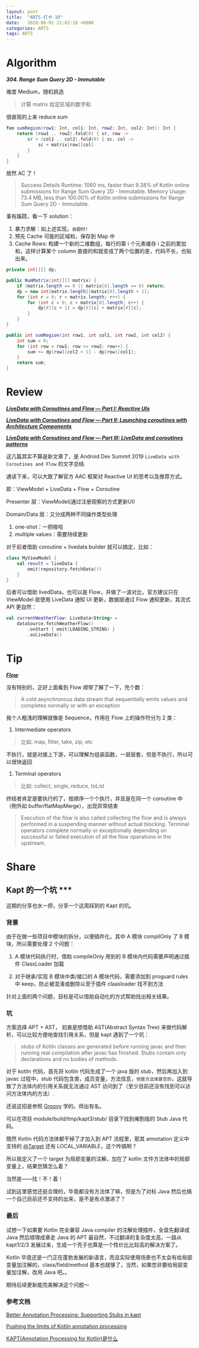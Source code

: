 ```yaml
---
layout: post
title:  "ARTS-打卡-10"
date:   2020-08-01 21:02:18 +0800
categories: ARTS
tags: ARTS
---
```


# Algorithm

***304. Range Sum Query 2D - Immutable***

难度 Medium，随机挑选

> 计算 matrix 给定区域的数字和

很直观的上来 reduce sum
```kotlin
fun sumRegion(row1: Int, col1: Int, row2: Int, col2: Int): Int {
    return (row1 .. row2).fold(0) { sr, row -> 
        sr + (col1 .. col2).fold(0) { sc, col -> 
            sc + matrix[row][col]
        }
    }
}
```
居然 AC 了！

> Success
Details 
Runtime: 1060 ms, faster than 9.38% of Kotlin online submissions for Range Sum Query 2D - Immutable.
Memory Usage: 73.4 MB, less than 100.00% of Kotlin online submissions for Range Sum Query 2D - Immutable.

事有蹊跷，看一下 solution：
1. 暴力求解：如上述实现，`会超时!`
2. 预先 Cache 可能的区域和，保存到 Map 中
3. Cache Rows: 构建一个新的二维数组，每行的第 i 个元素缓存 i 之前的累加和，这样计算某个 column 直接的和就变成了两个位置的差，代码不长，也贴出来。

```java
private int[][] dp;

public NumMatrix(int[][] matrix) {
    if (matrix.length == 0 || matrix[0].length == 0) return;
    dp = new int[matrix.length][matrix[0].length + 1];
    for (int r = 0; r < matrix.length; r++) {
        for (int c = 0; c < matrix[0].length; c++) {
            dp[r][c + 1] = dp[r][c] + matrix[r][c];
        }
    }
}

public int sumRegion(int row1, int col1, int row2, int col2) {
    int sum = 0;
    for (int row = row1; row <= row2; row++) {
        sum += dp[row][col2 + 1] - dp[row][col1];
    }
    return sum;
}
```
# Review

***[LiveData with Coroutines and Flow — Part I: Reactive UIs]***

***[LiveData with Coroutines and Flow — Part II: Launching coroutines with Architecture Components]***

***[LiveData with Coroutines and Flow — Part III: LiveData and coroutines patterns]***

这几篇其实不算是新文章了，是 Android Dev Summit 2019 `LiveData with Coroutines and Flow` 的文字总结.

通读下来，可以大致了解官方 AAC 框架对 Reactive UI 的思考以及推荐方式。

即：ViewModel + LiveData + Flow + Coroutine

Presenter 层：ViewModel(通过注册观察的方式更新UI)

Domain/Data 层：又分成两种不同操作类型处理
1. one-shot：一把梭哈
2. multiple values：需要持续更新

对于前者借助 coroutine + livedata builder 就可以搞定，比如：

```kotlin
class MyViewModel {
    val result = liveData {
        emit(repository.fetchData())
    }
}
```

后者可以借助 livedData，也可以是 Flow，并做了一波对比，官方建议只在 ViewModel 层使用 LiveData 通知 UI 更新，数据层通过 Flow 通知更新，其流式 API 更自然：

```kotlin
val currentWeatherFlow: LiveData<String> = 
    dataSource.fetchWeatherFlow()
        .onStart { emit(LOADING_STRING) }
        .asLiveData()
```

# Tip

***[Flow]***

没有特别的，正好上面看到 Flow 顺带了解了一下，充个数：

> A cold asynchronous data stream that sequentially emits values and completes normally or with an exception

我个人粗浅的理解就像是 Sequence，作用在 Flow 上的操作符分为 2 类：

1. Intermediate operators
>  比如: map, filter, take, zip, etc 

不执行，就是对接上下游，可以理解为组装函数，一层层套，但是不执行，所以可以很快返回

1. Terminal operators
>  比如: collect, single, reduce, toList

终结者肯定是要执行的了，按顺序一个个执行，并且是在同一个 coroutine 中（例外如 buffer/flatMapMerge），出现异常结束

> Execution of the flow is also called collecting the flow and is always performed in a suspending manner without actual blocking. Terminal operators complete normally or exceptionally depending on successful or failed execution of all the flow operations in the upstream. 


# Share

## Kapt 的一个坑 ***

这期的分享也水一把，分享一个这周踩到的 Kapt 的坑。

### 背景

由于在做一些项目中模块的拆分，以便插件化，其中 A 模块 compilOnly 了 B 模块，所以需要处理 2 个问题：

1. A 模块代码执行时，借助 compileOnly 用到的 B 模块内代码需要声明通过插件 ClassLoader 加载

2. 对于继承/实现 B 模块中类/接口的 A 模块代码，需要添加到 proguard rules 中 keep，防止被混淆或删除以至于插件 claasloader 找不到方法

针对上面的两个问题，目标是可以借助自动化的方式帮助找出相关结果。

### 坑

方案选择 APT + AST， 初衷是想借助 AST(Abstract Syntax Tree) 来做代码解析，可以比较方便地查找引用关系，但是 kapt 遇到了一个坑：

> stubs of Kotlin classes are generated before running javac and then running real compilation after javac has finished.
> Stubs contain only declarations and no bodies of methods.

对于 kotlin 代码，首先将 kotlin 代码生成了一个 java 版的 stub，然后再加入到 javac 过程中，stub 代码包含类，成员变量，方法信息，`但是方法体是空的`，这就导致了方法体内的引用关系就无法通过 AST 访问到了（至少目前还没有找到可以访问方法体内的方法）.

还说这招是参照 [Groovy](https://docs.gradle.org/2.4-rc-1/release-notes.html#support-for-%E2%80%9Cannotation-processing%E2%80%9D-of-groovy-code) 学的。师出有名。

可以在项目 module/build/tmp/kapt3/stub/ 目录下找到阉割版的 Stub Java 代码。

既然 Kotlin 代码方法体都干掉了才加入到 APT 流程里，那其 annotation 定义中支持的 [@Target](https://kotlinlang.org/api/latest/jvm/stdlib/kotlin.annotation/-target/) 还有 LOCAL_VARIABLE，这个咋搞啊？

所以我定义了一个 target 为局部变量的注解，加在了 kotlin 文件方法体中的局部变量上，结果您猜怎么着？

当然是——找！不！着！

试到这里感觉还挺合理的，毕竟都没有方法体了嘛，但是为了对标 Java 然后也搞一个自己目前还不支持的出来，是不是有点激进了？

### 最后

试想一下如果要 Kotlin 完全兼容 Java compiler 的注解处理插件，全盘先翻译成 Java 然后顺理成章走 Java 的 APT 最自然，不过翻译的复杂度太高，一路从 kapt1/2/3 发展过来，生成一个壳子也算是一个性价比比较高的解决方案了。

Kotlin 毕竟还是一门正在蓬勃发展的新语言，而且实际使用场景也不太会有给局部变量加注解的，class/field/method 基本也就够了，当然，如果您非要给局部变量加注解，改用 Java 吧。。

期待后续更新能完美解决这个问题～

### 参考文档
[Better Annotation Processing: Supporting Stubs in kapt]

[Pushing the limits of Kotlin annotation processing]

[KAPT(Annotation Processing for Kotlin)是什么]

<!-- refs -->
[304. Range Sum Query 2D - Immutable]: https://leetcode.com/problems/range-sum-query-2d-immutable/
[LiveData with Coroutines and Flow — Part I: Reactive UIs]: https://medium.com/androiddevelopers/livedata-with-coroutines-and-flow-part-i-reactive-uis-b20f676d25d7
[LiveData with Coroutines and Flow — Part II: Launching coroutines with Architecture Components]: https://medium.com/androiddevelopers/livedata-with-coroutines-and-flow-part-ii-launching-coroutines-with-architecture-components-337909f37ae7
[LiveData with Coroutines and Flow — Part III: LiveData and coroutines patterns]: https://medium.com/androiddevelopers/livedata-with-coroutines-and-flow-part-iii-livedata-and-coroutines-patterns-592485a4a85a
[Flow]: https://kotlin.github.io/kotlinx.coroutines/kotlinx-coroutines-core/kotlinx.coroutines.flow/-flow/
[Better Annotation Processing: Supporting Stubs in kapt]: https://blog.jetbrains.com/kotlin/2015/06/better-annotation-processing-supporting-stubs-in-kapt/
[Pushing the limits of Kotlin annotation processing]: https://medium.com/@workingkills/pushing-the-limits-of-kotlin-annotation-processing-8611027b6711
[KAPT(Annotation Processing for Kotlin)是什么]: https://www.jianshu.com/p/8c3437006e79
